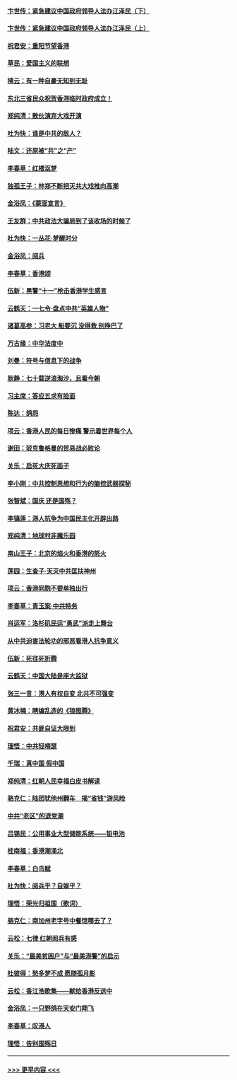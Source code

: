 #### [卞世传：紧急建议中国政府领导人法办江泽民（下）](../pages/nsc993/n11573390.md?t=10080044) 
#### [卞世传：紧急建议中国政府领导人法办江泽民（上）](../pages/nsc993/n11573208.md?t=10080044) 
#### [祝君安：重阳节望香港](../pages/nsc993/n11573190.md?t=10080044) 
#### [草民：爱国主义的联想](../pages/nsc993/n11572333.md?t=10080044) 
#### [拂云：有一种自豪无知到无耻](../pages/nsc993/n11572006.md?t=10080044) 
#### [东北三省民众祝贺香港临时政府成立！](../pages/nsc993/n11571215.md?t=10080044) 
#### [郑纯清：散伙演弃大戏开演](../pages/nsc993/n11570826.md?t=10080044) 
#### [吐为快：谁是中共的敌人？](../pages/nsc993/n11570817.md?t=10080044) 
#### [陆文：还原被“共”之“产”](../pages/nsc993/n11570798.md?t=10080044) 
#### [李春草：红楼沤梦](../pages/nsc993/n11569673.md?t=10080044) 
#### [独孤王子：林郑不断把灭共大戏推向高潮](../pages/nsc993/n11569381.md?t=10080044) 
#### [金浴凤：《蒙面宣言》](../pages/nsc993/n11569368.md?t=10080044) 
#### [王友群：中共政法大骗局到了该收场的时候了](../pages/nsc993/n11568940.md?t=10080044) 
#### [吐为快：一丛花‧梦醒时分](../pages/nsc993/n11567491.md?t=10080044) 
#### [金浴凤：阅兵](../pages/nsc993/n11567454.md?t=10080044) 
#### [李春草：香港颂](../pages/nsc993/n11567444.md?t=10080044) 
#### [伍新：黑警“十一”枪击香港学生感言](../pages/nsc993/n11567426.md?t=10080044) 
#### [云鹤天：一七令‧盘点中共“英雄人物”](../pages/nsc993/n11567091.md?t=10080044) 
#### [诸葛高参：习老大 船要沉 没得救 别挣巴了](../pages/nsc993/n11566976.md?t=10080044) 
#### [万古缘：中华法度中](../pages/nsc993/n11566726.md?t=10080044) 
#### [刘曼：符号与信息下的战争](../pages/nsc993/n11564655.md?t=10080044) 
#### [耿静：七十载逆浪淘沙，且看今朝](../pages/nsc993/n11564520.md?t=10080044) 
#### [习主席：答应五求有脸面](../pages/nsc993/n11563953.md?t=10080044) 
#### [陈达：鸽怨](../pages/nsc993/n11561879.md?t=10080044) 
#### [项云：香港人民的每日惨痛  警示着世界每个人](../pages/nsc993/n11559273.md?t=10080044) 
#### [谢田：驳克鲁格曼的贸易战必败论](../pages/nsc993/n11555840.md?t=10080044) 
#### [关乐：启死大庆死面子](../pages/nsc993/n11556823.md?t=10080044) 
#### [李小刚：中共控制思想和行为的脑控武器探秘](../pages/nsc993/n11556776.md?t=10080044) 
#### [张智斌：国庆  还是国殇？](../pages/nsc993/n11556617.md?t=10080044) 
#### [李镇莲：港人抗争为中国民主化开辟出路](../pages/nsc993/n11556570.md?t=10080044) 
#### [郑纯清：地球村非魔乐园](../pages/nsc993/n11555415.md?t=10080044) 
#### [南山王子：北京的焰火和香港的怒火](../pages/nsc993/n11555318.md?t=10080044) 
#### [莲园：生查子·天灭中共匡扶神州](../pages/nsc993/n11555302.md?t=10080044) 
#### [项云：香港同胞不要单独出行](../pages/nsc993/n11555276.md?t=10080044) 
#### [李春草：青玉案‧中共特务](../pages/nsc993/n11552356.md?t=10080044) 
#### [肖运军：洛杉矶民运“勇武”派走上舞台](../pages/nsc993/n11551595.md?t=10080044) 
#### [从中共迫害法轮功的邪恶看港人抗争意义](../pages/nsc993/n11540858.md?t=10080044) 
#### [伍新：死往死折腾](../pages/nsc993/n11550174.md?t=10080044) 
#### [云鹤天：中国大陆是座大监狱](../pages/nsc993/n11550155.md?t=10080044) 
#### [张三一言：港人有权自变 北共不可强变](../pages/nsc993/n11550132.md?t=10080044) 
#### [黄冰楠：瞎编乱造的《狼图腾》](../pages/nsc993/n11550082.md?t=10080044) 
#### [祝君安：共匪自证大限到](../pages/nsc993/n11550041.md?t=10080044) 
#### [理悟：中共轻嘚瑟](../pages/nsc993/n11547978.md?t=10080044) 
#### [千瑞：真中国 假中国](../pages/nsc993/n11547865.md?t=10080044) 
#### [郑纯清：红朝人民幸福白皮书解读](../pages/nsc993/n11547499.md?t=10080044) 
#### [骆克仁：陆团犹他州翻车　揭“省钱”游风险](../pages/nsc993/n11546977.md?t=10080044) 
#### [中共“老区”的退党潮](../pages/nsc993/n11545995.md?t=10080044) 
#### [吕锡民：公用事业大型储能系统——铅电池](../pages/nsc993/n11545701.md?t=10080044) 
#### [桂南福：香港潮涌北](../pages/nsc993/n11545682.md?t=10080044) 
#### [李春草：白鸟赋](../pages/nsc993/n11545663.md?t=10080044) 
#### [吐为快：阅兵乎？自娱乎？](../pages/nsc993/n11545625.md?t=10080044) 
#### [理悟：荣光归祖国（歌词）](../pages/nsc993/n11545616.md?t=10080044) 
#### [骆克仁：南加州老字号中餐馆哪去了？](../pages/nsc993/n11545120.md?t=10080044) 
#### [云松：七律 红朝阅兵有感](../pages/nsc993/n11542394.md?t=10080044) 
#### [关乐：“最美贫困户”与“最美港警”的启示](../pages/nsc993/n11542252.md?t=10080044) 
#### [杜彼得：愁多梦不成 愿随孤月影](../pages/nsc993/n11540296.md?t=10080044) 
#### [云松：香江浩歌集——献给香港反送中](../pages/nsc993/n11540149.md?t=10080044) 
#### [金浴凤：一只野鸽在天安门翔飞](../pages/nsc993/n11540280.md?t=10080044) 
#### [李春草：叹港人](../pages/nsc993/n11540119.md?t=10080044) 
#### [理悟：告别国殇日](../pages/nsc993/n11539610.md?t=10080044) 

----
#### [ >>> 更早内容 <<< ](../indexes/nsc993-earlier.md)
